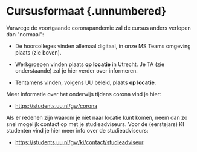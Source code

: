 # Cursusformaat {.unnumbered}

Vanwege de voortgaande coronapandemie zal de cursus anders verlopen dan
"normaal":

-   De hoorcolleges vinden allemaal digitaal, in onze MS Teams omgeving
    plaats (zie boven).

-   Werkgroepen vinden plaats **op locatie** in Utrecht.
    Je TA (zie onderstaande) zal je hier verder over informeren.

-   Tentamens vinden, volgens UU beleid, plaats **op locatie**. 

Meer informatie over het onderwijs tijdens corona vind je hier:

-   <https://students.uu.nl/gw/corona>

Als er redenen zijn waarom je niet naar locatie kunt komen, neem dan zo snel
mogelijk contact op met je studieadviseurs. Voor de (eerstejars) KI studenten
vind je hier meer info over de studieadviseurs:

-  <https://students.uu.nl/gw/ki/contact/studieadviseur>
